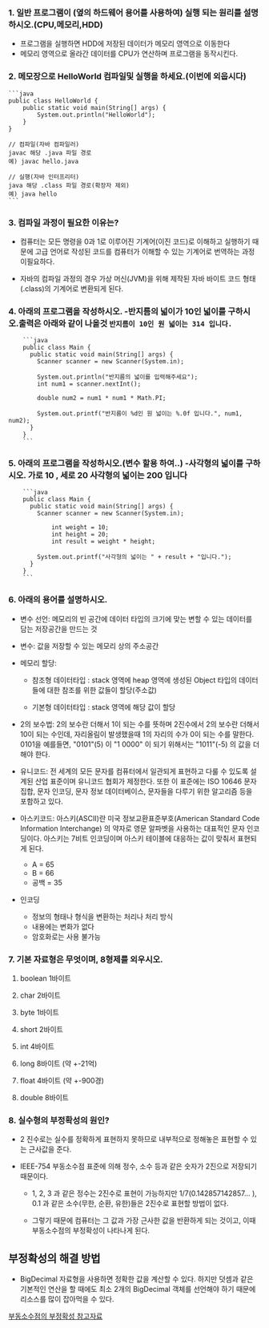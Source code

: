 ### 1. 일반 프로그램이 (옆의 하드웨어 용어를 사용하여) 실행 되는 원리를 설명하시오.(CPU,메모리,HDD)

- 프로그램을 실행하면 HDD에 저장된 데이터가 메모리 영역으로 이동한다
- 메모리 영역으로 올라간 데이터를 CPU가 연산하며 프로그램을 동작시킨다.

### 2. 메모장으로 HelloWorld 컴파일및 실행을 하세요.(이번에 외웁시다)

    ```java
    public class HelloWorld {
    	public static void main(String[] args) {
    		System.out.println("HelloWorld");
    	}
    }

    // 컴파일(자바 컴파일러)
    javac 해당 .java 파일 경로
    예) javac hello.java

    // 실행(자바 인터프리터)
    java 해당 .class 파일 경로(확장자 제외)
    예) java hello
    ```

### 3. 컴파일 과정이 필요한 이유는?

- 컴퓨터는 모든 명령을 0과 1로 이루어진 기계어(이진 코드)로 이해하고 실행하기 때문에 고급 언어로 작성된 코드를 컴퓨터가 이해할 수 있는 기계어로 번역하는 과정이필요하다.

- 자바의 컴파일 과정의 경우 가상 머신(JVM)을 위해 제작된 자바 바이트 코드 형태(.class)의 기계어로 변환되게 된다.

### 4. 아래의 프로그램을 작성하시오. -반지름의 넓이가 10인 넓이를 구하시오.출력은 아래와 같이 나올것 `반지름이 10인 원 넓이는 314 입니다.`

        ```java
        public class Main {
          public static void main(String[] args) {
            Scanner scanner = new Scanner(System.in);

            System.out.println("반지름의 넓이를 입력해주세요");
            int num1 = scanner.nextInt();

            double num2 = num1 * num1 * Math.PI;

            System.out.printf("반지름이 %d인 원 넓이는 %.0f 입니다.", num1, num2);
          }
        }
        ```

### 5. 아래의 프로그램을 작성하시오.(변수 할용 하여..) -사각형의 넓이를 구하시오. 가로 10 , 세로 20 사각형의 넓이는 200 입니다

        ```java
        public class Main {
          public static void main(String[] args) {
            Scanner scanner = new Scanner(System.in);

        		int weight = 10;
        		int height = 20;
        		int result = weight * height;

            System.out.printf("사각형의 넓이는 " + result + "입니다.");
          }
        }
        ```

### 6. 아래의 용어를 설명하시오.

- 변수 선언: 메모리의 빈 공간에 데이터 타입의 크기에 맞는 변할 수 있는 데이터를 담는 저장공간을 만드는 것

- 변수: 값을 저장할 수 있는 메모리 상의 주소공간

- 메모리 할당:

  - 참조형 데이터타입 : stack 영역에 heap 영역에 생성된 Object 타입의 데이터들에 대한 참조를 위한 값들이 할당(주소값)

  - 기본형 데이터타입 : stack 영역에 해당 값이 할당

- 2의 보수법: 2의 보수란 더해서 1이 되는 수를 뜻하며 2진수에서 2의 보수란 더해서 10이 되는 수인데, 자리올림이 발생했을때 1의 자리의 수가 0이 되는 수를 말한다. 0101을 예를들면, "0101"(5) 이 "1 0000" 이 되기 위해서는 "1011"(-5) 의 값을 더해야 한다.

- 유니코드: 전 세계의 모든 문자를 컴퓨터에서 일관되게 표현하고 다룰 수 있도록 설계된 산업 표준이며 유니코드 협회가 제정한다. 또한 이 표준에는 ISO 10646 문자 집합, 문자 인코딩, 문자 정보 데이터베이스, 문자들을 다루기 위한 알고리즘 등을 포함하고 있다.

- 아스키코드: 아스키(ASCII)란 미국 정보교환표준부호(American Standard Code Information Interchange) 의 약자로 영문 알파벳을 사용하는 대표적인 문자 인코딩이다. 아스키는 7비트 인코딩이며 아스키 테이블에 대응하는 값이 맞춰서 표현되게 된다.

  - A = 65
  - B = 66
  - 공백 = 35

- 인코딩
  - 정보의 형태나 형식을 변환하는 처리나 처리 방식
  - 내용에는 변화가 없다
  - 암호화로는 사용 불가능

### 7. 기본 자료형은 무엇이며, 8형제를 외우시오.

1.  boolean 1바이트

2.  char 2바이트

3.  byte 1바이트

4.  short 2바이트

5.  int 4바이트

6.  long 8바이트 (약 +-21억)

7.  float 4바이트 (약 +-900경)

8.  double 8바이트

### 8. **실수형의 부정확성의 원인?**

- 2 진수로는 실수를 정확하게 표현하지 못하므로 내부적으로 정해놓은 표현할 수 있는 근사값을 준다.

- IEEE-754 부동소수점 표준에 의해 정수, 소수 등과 같은 숫자가 2진으로 저장되기 때문이다.

  - 1, 2, 3 과 같은 정수는 2진수로 표현이 가능하지만 1/7(0.142857142857... ), 0.1 과 같은 소수(무한, 순환, 유한)들은 2진수로 표현할 방법이 없다.

  - 그렇기 때문에 컴퓨터는 그 값과 가장 근사한 값을 반환하게 되는 것이고, 이때 부동소수점의 부정확성이 나타나게 된다.

## 부정확성의 해결 방법

- BigDecimal 자료형을 사용하면 정확한 값을 계산할 수 있다. 하지만 덧셈과 같은 기본적인 연산을 할 때에도 최소 2개의 BigDecimal 객체를 선언해야 하기 때문에 리소스를 많이 잡아먹을 수 있다.

[부동소수점의 부정확성 참고자료](https://ssoco.tistory.com/25)
